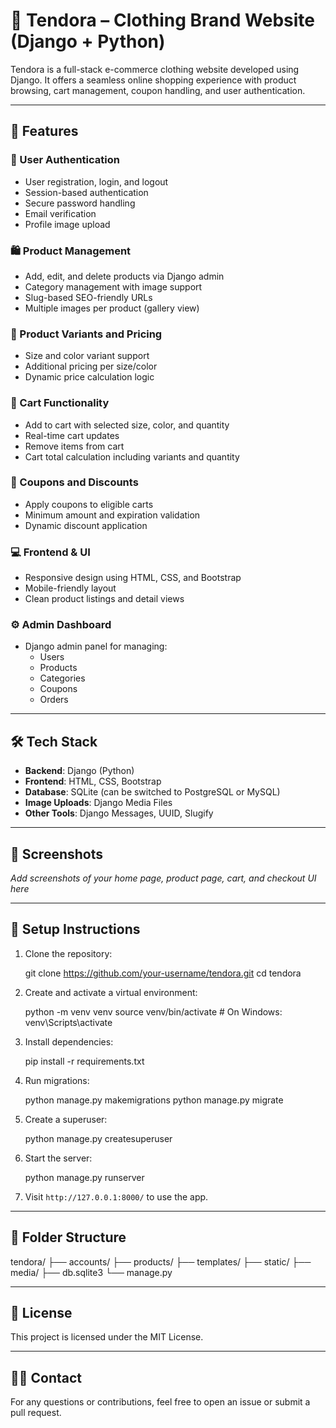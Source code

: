 # 👗 Tendora – Clothing Brand Website (Django + Python)

Tendora is a full-stack e-commerce clothing website developed using Django. It offers a seamless online shopping experience with product browsing, cart management, coupon handling, and user authentication.

---

## 🚀 Features

### 🔐 User Authentication
- User registration, login, and logout
- Session-based authentication
- Secure password handling
- Email verification
- Profile image upload

### 🛍️ Product Management
- Add, edit, and delete products via Django admin
- Category management with image support
- Slug-based SEO-friendly URLs
- Multiple images per product (gallery view)

### 🎨 Product Variants and Pricing
- Size and color variant support
- Additional pricing per size/color
- Dynamic price calculation logic

### 🛒 Cart Functionality
- Add to cart with selected size, color, and quantity
- Real-time cart updates
- Remove items from cart
- Cart total calculation including variants and quantity

### 💸 Coupons and Discounts
- Apply coupons to eligible carts
- Minimum amount and expiration validation
- Dynamic discount application

### 💻 Frontend & UI
- Responsive design using HTML, CSS, and Bootstrap
- Mobile-friendly layout
- Clean product listings and detail views

### ⚙️ Admin Dashboard
- Django admin panel for managing:
  - Users
  - Products
  - Categories
  - Coupons
  - Orders

---

## 🛠️ Tech Stack

- **Backend**: Django (Python)
- **Frontend**: HTML, CSS, Bootstrap
- **Database**: SQLite (can be switched to PostgreSQL or MySQL)
- **Image Uploads**: Django Media Files
- **Other Tools**: Django Messages, UUID, Slugify

---

## 📸 Screenshots

*Add screenshots of your home page, product page, cart, and checkout UI here*

---

## 🧰 Setup Instructions

1. Clone the repository:
 
   git clone https://github.com/your-username/tendora.git
   cd tendora


2. Create and activate a virtual environment:


   python -m venv venv
   source venv/bin/activate  # On Windows: venv\Scripts\activate


3. Install dependencies:

  
   pip install -r requirements.txt
 

4. Run migrations:

 
   python manage.py makemigrations
   python manage.py migrate


5. Create a superuser:

 
   python manage.py createsuperuser
  

6. Start the server:

   python manage.py runserver


7. Visit `http://127.0.0.1:8000/` to use the app.

---

## 📂 Folder Structure

tendora/
├── accounts/
├── products/
├── templates/
├── static/
├── media/
├── db.sqlite3
└── manage.py


---

## 📃 License

This project is licensed under the MIT License.

---

## 🙋‍♂️ Contact

For any questions or contributions, feel free to open an issue or submit a pull request.



